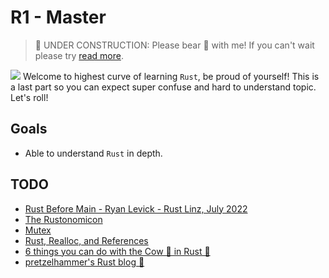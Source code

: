 # R1 - Master

> 🚧 UNDER CONSTRUCTION: Please bear 🧸 with me! If you can't wait please try [read more](../../bye.md).

![](/assets/kat.png) Welcome to highest curve of learning `Rust`, be proud of yourself!
This is a last part so you can expect super confuse and hard to understand topic. Let's roll!

## Goals

- Able to understand `Rust` in depth.

## TODO

- [Rust Before Main - Ryan Levick - Rust Linz, July 2022](https://www.youtube.com/watch?v=q8irLfXwaFM&t=1s)
- [The Rustonomicon](https://doc.rust-lang.org/nomicon/intro.html)
- [Mutex](https://fongyoong.github.io/easy_rust/Chapter_43.html)
- [Rust, Realloc, and References](https://osec.io/blog/reports/2022-12-09-rust-realloc-and-references/)
- [6 things you can do with the Cow 🐄 in Rust 🦀](https://dev.to/kgrech/6-things-you-can-do-with-the-cow-in-rust-4l55)
- [pretzelhammer's Rust blog 🦀](https://github.com/pretzelhammer/rust-blog/blob/master/posts)
